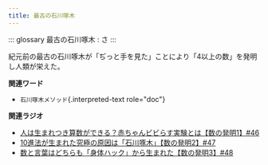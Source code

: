 ```yaml
---
title: 最古の石川啄木
---
```


::: glossary
最古の石川啄木 : さ
:::

紀元前の最古の石川啄木が「ぢっと手を見た」ことにより「4以上の数」を発明し人類が栄えた。

**関連ワード**

-   `石川啄木メソッド`{.interpreted-text role="doc"}

**関連ラジオ**

-   [人は生まれつき算数ができる？赤ちゃんビビらす実験とは【数の発明1】#46](https://www.youtube.com/watch?v=jrNc7fmtTNE)
-   [10進法が生まれた究極の原因は「石川啄木」【数の発明2】#47](https://www.youtube.com/watch?v=Idn-gber9-A)
-   [数と言葉はどちらも「身体ハック」から生まれた【数の発明3】#48](https://www.youtube.com/watch?v=VNTx4A8C6qU)
